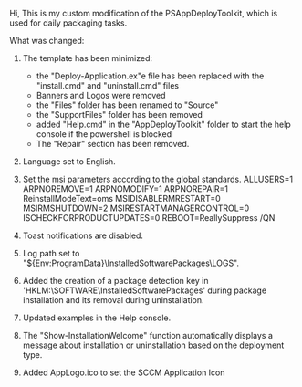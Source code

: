 Hi,
This is my custom modification of the PSAppDeployToolkit, which is used for daily packaging tasks.

What was changed:
1. The template has been minimized:
   - the "Deploy-Application.ex"e file has been replaced with the "install.cmd" and "uninstall.cmd" files
   - Banners and Logos were removed
   - the "Files" folder has been renamed to "Source"
   - the "SupportFiles" folder has been removed
   - added "Help.cmd" in the "AppDeployToolkit" folder to start the help console if the powershell is blocked
   - The "Repair" section has been removed.

3. Language set to English.
4. Set the msi parameters according to the global standards.
   ALLUSERS=1 ARPNOREMOVE=1 ARPNOMODIFY=1 ARPNOREPAIR=1 ReinstallModeText=oms MSIDISABLERMRESTART=0 MSIRMSHUTDOWN=2
   MSIRESTARTMANAGERCONTROL=0 ISCHECKFORPRODUCTUPDATES=0 REBOOT=ReallySuppress /QN
5. Toast notifications are disabled.
6. Log path set to "${Env:ProgramData}\InstalledSoftwarePackages\LOGS".
7. Added the creation of a package detection key in 'HKLM:\SOFTWARE\InstalledSoftwarePackages' during package installation and its removal during uninstallation.
8. Updated examples in the Help console.
9. The "Show-InstallationWelcome" function automatically displays a message about installation or uninstallation based on the deployment type.
10. Added AppLogo.ico to set the SCCM Application Icon
